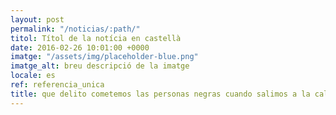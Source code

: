 ```yaml
---
layout: post
permalink: "/noticias/:path/"
titol: Títol de la notícia en castellà
date: 2016-02-26 10:01:00 +0000
imatge: "/assets/img/placeholder-blue.png"
imatge_alt: breu descripció de la imatge
locale: es
ref: referencia_unica
title: que delito cometemos las personas negras cuando salimos a la calle
---
```

